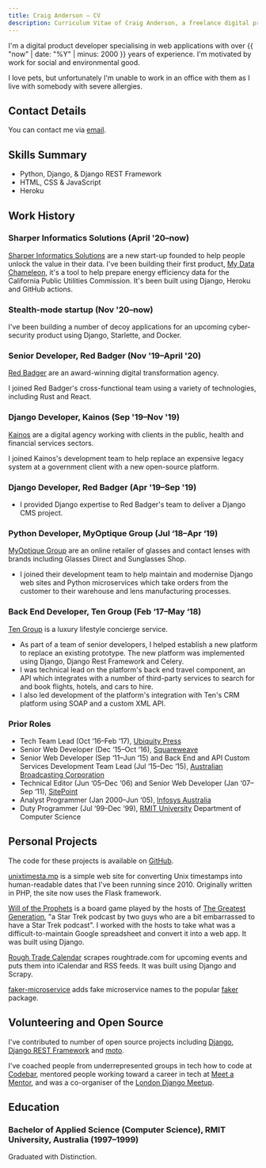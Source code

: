 ```yaml
---
title: Craig Anderson — CV
description: Curriculum Vitae of Craig Anderson, a freelance digital product developer specialising in building web products with Python and Django.
---
```


I'm a digital product developer specialising in web applications with over {{ "now" | date: "%Y" | minus: 2000 }} years of experience. I'm motivated by work for social and environmental good.

I love pets, but unfortunately I'm unable to work in an office with them as I live with somebody with severe allergies.

## Contact Details

You can contact me via [email](mailto:craig@uhf62.co.uk).

## Skills Summary

- Python, Django, & Django REST Framework
- HTML, CSS & JavaScript
- Heroku

## Work History

### Sharper Informatics Solutions (April&nbsp;'20–now)

[Sharper Informatics Solutions](https://www.sharperinfo.com) are a new start-up founded to help people unlock the value in their data. I've been building their first product, [My Data Chameleon](https://mydatachameleon.com), it's a tool to help prepare energy efficiency data for the California Public Utilities Commission. It's been built using Django, Heroku and GitHub actions.

### Stealth-mode startup (Nov&nbsp;'20–now)

I've been building a number of decoy applications for an upcoming cyber-security product using Django, Starlette, and Docker.

### Senior Developer, Red Badger (Nov&nbsp;'19–April&nbsp;'20)

[Red Badger](https://red-badger.com) are an award-winning digital transformation agency.

I joined Red Badger's cross-functional team using a variety of technologies, including Rust and React.

### Django Developer, Kainos (Sep&nbsp;'19–Nov&nbsp;'19)

[Kainos](https://www.kainos.com) are a digital agency working with clients in the public, health and financial services sectors.

I joined Kainos's development team to help replace an expensive legacy system at a government client with a new open-source platform.

### Django Developer, Red Badger (Apr&nbsp;'19–Sep&nbsp;'19)

- I provided Django expertise to Red Badger's team to deliver a Django CMS project.

### Python Developer, MyOptique Group (Jul&nbsp;‘18–Apr&nbsp;‘19)

[MyOptique Group](http://www.myoptiquegroup.com) are an online retailer of glasses and contact lenses with brands including Glasses Direct and Sunglasses Shop.

- I joined their development team to help maintain and modernise Django web sites and Python microservices which take orders from the customer to their warehouse and lens manufacturing processes.

### Back End Developer, Ten Group (Feb&nbsp;‘17–May&nbsp;‘18)

[Ten Group](http://tengroup.com) is a luxury lifestyle concierge service.

- As part of a team of senior developers, I helped establish a new platform to replace an existing prototype. The new platform was implemented using Django, Django Rest Framework and Celery.
- I was technical lead on the platform's back end travel component, an API which integrates with a number of third-party services to search for and book flights, hotels, and cars to hire.
- I also led development of the platform's integration with Ten's CRM platform using SOAP and a custom XML API.

### Prior Roles

- Tech Team Lead (Oct&nbsp;‘16–Feb&nbsp;‘17), [Ubiquity Press](http://ubiquitypress.com)
- Senior Web Developer (Dec&nbsp;‘15–Oct&nbsp;‘16), [Squareweave](http://squareweave.com.au)
- Senior Web Developer (Sep&nbsp;‘11–Jun&nbsp;‘15) and Back End and API Custom Services Development Team Lead (Jul&nbsp;‘15–Dec&nbsp;‘15), [Australian Broadcasting Corporation](https://www.abc.net.au)
- Technical Editor (Jun&nbsp;‘05–Dec&nbsp;‘06) and Senior Web Developer (Jan&nbsp;‘07–Sep&nbsp;‘11), [SitePoint](https://www.sitepoint.com)
- Analyst Programmer (Jan&nbsp;2000–Jun&nbsp;‘05), [Infosys Australia](https://www.infosys.com/australia/)
- Duty Programmer (Jul&nbsp;‘99–Dec&nbsp;‘99), [RMIT University](https://www.rmit.edu.au) Department of Computer Science

## Personal Projects

The code for these projects is available on [GitHub](https://github.com/craiga).

[unixtimesta.mp](https://www.unixtimesta.mp) is a simple web site for converting Unix timestamps into human-readable dates that I've been running since 2010. Originally written in PHP, the site now uses the Flask framework.

[Will of the Prophets](http://gagh.biz/game) is a board game played by the hosts of [The Greatest Generation](http://gagh.biz), "a Star Trek podcast by two guys who are a bit embarrassed to have a Star Trek podcast". I worked with the hosts to take what was a difficult-to-maintain Google spreadsheet and convert it into a web app. It was built using Django.

[Rough Trade Calendar](https://rough-trade-calendars.craiga.id.au) scrapes roughtrade.com for upcoming events and puts them into iCalendar and RSS feeds. It was built using Django and Scrapy.

[faker-microservice](https://github.com/craiga/faker-microservice) adds fake microservice names to the popular [faker](https://faker.readthedocs.io) package.

## Volunteering and Open Source

I've contributed to number of open source projects including [Django](https://www.djangoproject.com), [Django REST Framework](https://www.django-rest-framework.org) and [moto](http://getmoto.org).

I've coached people from underrepresented groups in tech how to code at [Codebar](http://codebar.io), mentored people working toward a career in tech at [Meet a Mentor](http://meetamentor.co.uk), and was a co-organiser of the [London Django Meetup](https://www.djangolondon.com).

## Education

### Bachelor of Applied Science (Computer Science), RMIT University, Australia (1997–1999)

Graduated with Distinction.
